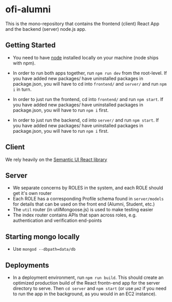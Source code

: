 # ofi-alumni

This is the mono-repository that contains the frontend (client) React App and the backend (server) node.js app.

## Getting Started

* You need to have [node](https://nodejs.org/en/) installed locally on your machine (node ships with npm).

* In order to run both apps together, run `npm run dev` from the root-level. If you have added new packages/ have uninstalled packages in package.json, you will have to cd into `frontend/` and `server/` and run `npm i` in turn.
* In order to just run the frontend, cd into `frontend/` and run `npm start`. If you have added new packages/ have uninstalled packages in package.json, you will have to run `npm i` first.
* In order to just run the backend, cd into `server/` and run `npm start`. If you have added new packages/ have uninstalled packages in package.json, you will have to run `npm i` first.

## Client

We rely heavily on the [Semantic UI React library](https://react.semantic-ui.com/)

## Server

* We separate concerns by ROLES in the system, and each ROLE should get it's own router
* Each ROLE has a corresponding Profile schema found in `server/models` for details that can be used on the front end (Alumni, Student, etc.)
* The `util` router (in utilMongoose.js) is used to make testing easier
* The index router contains APIs that span across roles, e.g. authentication and verification end-points

## Starting mongo locally

* Use `mongod --dbpath=data/db`

## Deployments

* In a deployment environment, run `npm run build`. This should create an optimized production build of the React frontn-end app for the server directory to serve. Then `cd server` and `npm start` (or use `pm2` if you need to run the app in the background, as you would in an EC2 instance).
